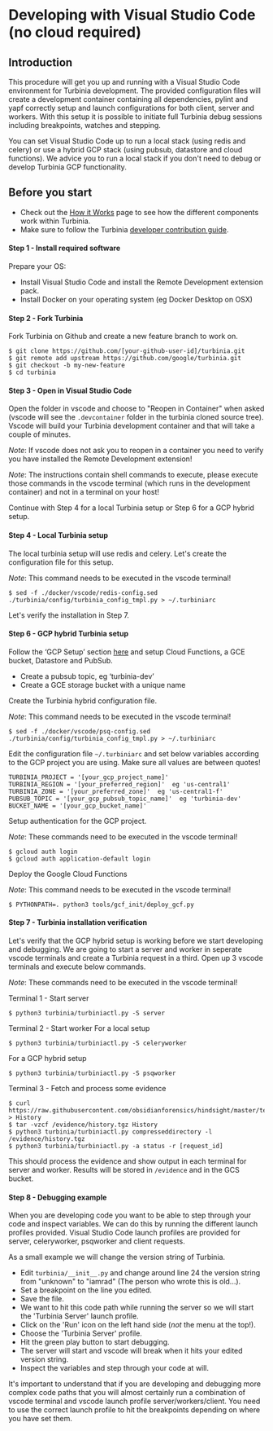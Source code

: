 # Developing with Visual Studio Code (no cloud required)

## Introduction

This procedure will get you up and running with a Visual Studio Code environment for Turbinia development. The provided configuration files will create a development container containing all dependencies, pylint and yapf correctly setup and launch configurations for both client, server and workers. With this setup it is possible to initiate full Turbinia debug sessions including breakpoints, watches and stepping.

You can set Visual Studio Code up to run a local stack (using redis and celery) or use a hybrid GCP stack (using pubsub, datastore and cloud functions). We advice you to run a local stack if you don't need to debug or develop Turbinia GCP functionality.

## Before you start

- Check out the [How it Works](../user/how-it-works.md) page to see how the different
  components work within Turbinia.
- Make sure to follow the Turbinia
  [developer contribution guide](contributing.md).

#### Step 1 - Install required software

Prepare your OS:

- Install Visual Studio Code and install the Remote Development extension pack.
- Install Docker on your operating system (eg Docker Desktop on OSX)

#### Step 2 - Fork Turbinia

Fork Turbinia on Github and create a new feature branch to work on.

```
$ git clone https://github.com/[your-github-user-id]/turbinia.git
$ git remote add upstream https://github.com/google/turbinia.git
$ git checkout -b my-new-feature
$ cd turbinia
```

#### Step 3 - Open in Visual Studio Code

Open the folder in vscode and choose to "Reopen in Container" when asked (vscode will see the `.devcontainer` folder in the turbinia cloned source tree). Vscode will build your Turbinia development container and that will take a couple of minutes.

_Note_: If vscode does not ask you to reopen in a container you need to verify you have installed the Remote Development extension!

_Note_: The instructions contain shell commands to execute, please execute those commands in the vscode terminal (which runs in the development container) and not in a terminal on your host!

Continue with Step 4 for a local Turbinia setup or Step 6 for a GCP hybrid setup.

#### Step 4 - Local Turbinia setup

The local turbinia setup will use redis and celery. Let's create the configuration file for this setup.

_Note_: This command needs to be executed in the vscode terminal!

```
$ sed -f ./docker/vscode/redis-config.sed ./turbinia/config/turbinia_config_tmpl.py > ~/.turbiniarc
```

Let's verify the installation in Step 7.

#### Step 6 - GCP hybrid Turbinia setup

Follow the ‘GCP Setup’ section [here](https://turbinia.readthedocs.io/en/latest/user/install-manual.html) and setup Cloud Functions, a GCE bucket, Datastore and PubSub.

- Create a pubsub topic, eg ‘turbinia-dev’
- Create a GCE storage bucket with a unique name

Create the Turbinia hybrid configuration file.

_Note_: This command needs to be executed in the vscode terminal!

```
$ sed -f ./docker/vscode/psq-config.sed ./turbinia/config/turbinia_config_tmpl.py > ~/.turbiniarc
```

Edit the configuration file `~/.turbiniarc` and set below variables according to the GCP project you are using. Make sure all values are between quotes!

```
TURBINIA_PROJECT = '[your_gcp_project_name]'
TURBINIA_REGION = '[your_preferred_region]'  eg 'us-central1'
TURBINIA_ZONE = '[your_preferred_zone]'  eg 'us-central1-f'
PUBSUB_TOPIC = '[your_gcp_pubsub_topic_name]'  eg 'turbinia-dev'
BUCKET_NAME = '[your_gcp_bucket_name]'
```

Setup authentication for the GCP project.

_Note_: These commands need to be executed in the vscode terminal!

```
$ gcloud auth login
$ gcloud auth application-default login
```

Deploy the Google Cloud Functions

_Note_: This command needs to be executed in the vscode terminal!

```
$ PYTHONPATH=. python3 tools/gcf_init/deploy_gcf.py
```

#### Step 7 - Turbinia installation verification

Let's verify that the GCP hybrid setup is working before we start developing and debugging. We are going to start a server and worker in seperate vscode terminals and create a Turbinia request in a third. Open up 3 vscode terminals and execute below commands.

_Note_: These commands need to be executed in the vscode terminal!

Terminal 1 - Start server

```
$ python3 turbinia/turbiniactl.py -S server
```

Terminal 2 - Start worker
For a local setup

```
$ python3 turbinia/turbiniactl.py -S celeryworker
```

For a GCP hybrid setup

```
$ python3 turbinia/turbiniactl.py -S psqworker
```

Terminal 3 - Fetch and process some evidence

```
$ curl https://raw.githubusercontent.com/obsidianforensics/hindsight/master/tests/fixtures/profiles/60/History > History
$ tar -vzcf /evidence/history.tgz History
$ python3 turbinia/turbiniactl.py compresseddirectory -l /evidence/history.tgz
$ python3 turbinia/turbiniactl.py -a status -r [request_id]
```

This should process the evidence and show output in each terminal for server and worker. Results will be stored in `/evidence` and in the GCS bucket.

#### Step 8 - Debugging example

When you are developing code you want to be able to step through your code and inspect variables. We can do this by running the different launch profiles provided. Visual Studio Code launch profiles are provided for server, celeryworker, psqworker and client requests.

As a small example we will change the version string of Turbinia.

- Edit `turbinia/__init__.py` and change around line 24 the version string from "unknown" to "iamrad" (The person who wrote this is old...).
- Set a breakpoint on the line you edited.
- Save the file.
- We want to hit this code path while running the server so we will start the 'Turbinia Server' launch profile.
- Click on the 'Run' icon on the left hand side (_not_ the menu at the top!).
- Choose the 'Turbinia Server' profile.
- Hit the green play button to start debugging.
- The server will start and vscode will break when it hits your edited version string.
- Inspect the variables and step through your code at will.

It's important to understand that if you are developing and debugging more complex code paths that you will almost certainly run a combination of vscode terminal and vscode launch profile server/workers/client. You need to use the correct launch profile to hit the breakpoints depending on where you have set them.
